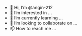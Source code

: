 - 👋 Hi, I’m @angin-212
- 👀 I’m interested in ...
- 🌱 I’m currently learning ...
- 💞️ I’m looking to collaborate on ...
- 📫 How to reach me ...

<!---
angin-212/angin-212 is a ✨ special ✨ repository because its `README.md` (this file) appears on your GitHub profile.
You can click the Preview link to take a look at your changes.
 liar4457@gmail.com --->
